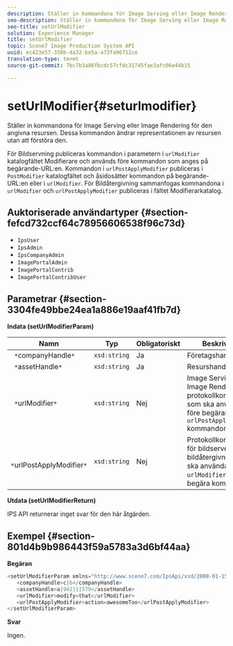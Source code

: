 ```yaml
---
description: Ställer in kommandona för Image Serving eller Image Rendering för den angivna resursen. Dessa kommandon ändrar representationen av resursen utan att förstöra den.
seo-description: Ställer in kommandona för Image Serving eller Image Rendering för den angivna resursen. Dessa kommandon ändrar representationen av resursen utan att förstöra den.
seo-title: setUrlModifier
solution: Experience Manager
title: setUrlModifier
topic: Scene7 Image Production System API
uuid: ec423e57-338b-4a32-be5a-a73fa96712ce
translation-type: tm+mt
source-git-commit: 7bc7b3a86fbcdc57cfdc31745fae3afc06e44b15

---
```



# setUrlModifier{#seturlmodifier}

Ställer in kommandona för Image Serving eller Image Rendering för den angivna resursen. Dessa kommandon ändrar representationen av resursen utan att förstöra den.

För Bildservning publiceras kommandon i parametern i `urlModifier` katalogfältet Modifierare och används före kommandon som anges på begärande-URL:en. Kommandon i `urlPostApplyModifier` publiceras i `PostModifier` katalogfältet och åsidosätter kommandon på begärande-URL:en eller i `urlModifier`. För Bildåtergivning sammanfogas kommandona i `urlModifier` och `urlPostApplyModifier` publiceras i fältet Modifierarkatalog.

## Auktoriserade användartyper {#section-fefcd732ccf64c78956606538f96c73d}

* `IpsUser`
* `IpsAdmin`
* `IpsCompanyAdmin`
* `ImagePortalAdmin`
* `ImagePortalContrib`
* `ImagePortalContribUser`

## Parametrar {#section-3304fe49bbe24ea1a886e19aaf41fb7d}

**Indata (setUrlModifierParam)**

| Namn | Typ | Obligatoriskt | Beskrivning |
|---|---|---|---|
| ` *`companyHandle`*` | `xsd:string` | Ja | Företagshandtag. |
| ` *`assetHandle`*` | `xsd:string` | Ja | Resurshandtag. |
| ` *`urlModifier`*` | `xsd:string` | Nej | Image Serving- eller Image Rendering-protokollkommandon som ska användas före begäran eller `urlPostApplyModifier` kommandon. |
| ` *`urlPostApplyModifier`*` | `xsd:string` | Nej | Protokollkommandon för bildserver eller bildåtergivning som ska användas efter `urlModifier` och begära kommandon. |

**Utdata (setUrlModifierReturn)**

IPS API returnerar inget svar för den här åtgärden.

## Exempel {#section-801d4b9b986443f59a5783a3d6bf44aa}

**Begäran**

```java
<setUrlModifierParam xmlns="http://www.scene7.com/IpsApi/xsd/2008-01-15">
   <companyHandle>c|6</companyHandle>
   <assetHandle>a|942|1|579</assetHandle>
   <urlModifier>modify=that</urlModifier>
   <urlPostApplyModifier>action=awesomeToo</urlPostApplyModifier>
</setUrlModifierParam>
```

**Svar**

Ingen.

